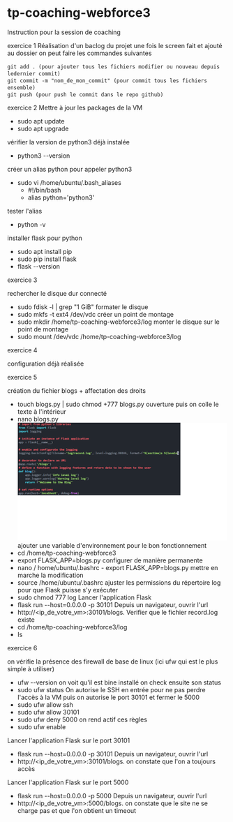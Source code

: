 # tp-coaching-webforce3

Instruction pour la session de coaching

exercice 1
Réalisation d'un baclog du projet
une fois le screen fait et ajouté au dossier on peut faire les commandes suivantes

```
git add . (pour ajouter tous les fichiers modifier ou nouveau depuis ledernier commit)
git commit -m "nom_de_mon_commit" (pour commit tous les fichiers ensemble)
git push (pour push le commit dans le repo github)
```

exercice 2
Mettre à jour les packages de la VM

- sudo apt update
- sudo apt upgrade

vérifier la version de python3 déjà instalée

- python3 --version

créer un alias python pour appeler python3

- sudo vi /home/ubuntu/.bash_aliases
  - #!/bin/bash
  - alias python='python3'

tester l'alias

- python -v

installer flask pour python

- sudo apt install pip
- sudo pip install flask
- flask --version

exercice 3

rechercher le disque dur connecté

- sudo fdisk -l | grep "1 GiB"
  formater le disque
- sudo mkfs -t ext4 /dev/vdc
  créer un point de montage
- sudo mkdir /home/tp-coaching-webforce3/log
  monter le disque sur le point de montage
- sudo mount /dev/vdc /home/tp-coaching-webforce3/log

exercice 4

configuration déjà réalisée

exercice 5

création du fichier blogs + affectation des droits

- touch blogs.py | sudo chmod +777 blogs.py
  ouverture puis on colle le texte à l'intérieur
- nano blogs.py
  ![Alt text](screen-file-blogs.png)
  ajouter une variable d'environnement pour le bon fonctionnement
- cd /home/tp-coaching-webforce3
- export FLASK_APP=blogs.py
  configurer de manière permanente
- nano / home/ubuntu/.bashrc - export FLASK_APP=blogs.py
  mettre en marche la modification
- source /home/ubuntu/.bashrc
  ajuster les permissions du répertoire log pour que Flask puisse s'y exécuter
- sudo chmod 777 log
  Lancer l'application Flask
- flask run --host=0.0.0.0 -p 30101
  Depuis un navigateur, ouvrir l'url
- http://<ip_de_votre_vm>:30101/blogs.
  Verifier que le fichier record.log existe
- cd /home/tp-coaching-webforce3/log
- ls

exercice 6

on vérifie la présence des firewall de base de linux (ici ufw qui est le plus simple à utiliser)

- ufw --version
  on voit qu'il est bine installé on check ensuite son status
- sudo ufw status
  On autorise le SSH en entrée pour ne pas perdre l'accès à la VM puis on autorise le port 30101 et fermer le 5000
- sudo ufw allow ssh
- sudo ufw allow 30101
- sudo ufw deny 5000
  on rend actif ces règles
- sudo ufw enable

Lancer l'application Flask sur le port 30101

- flask run --host=0.0.0.0 -p 30101
  Depuis un navigateur, ouvrir l'url
- http://<ip_de_votre_vm>:30101/blogs.
  on constate que l'on a toujours accès

Lancer l'application Flask sur le port 5000

- flask run --host=0.0.0.0 -p 5000
  Depuis un navigateur, ouvrir l'url
- http://<ip_de_votre_vm>:5000/blogs.
  on constate que le site ne se charge pas et que l'on obtient un timeout

